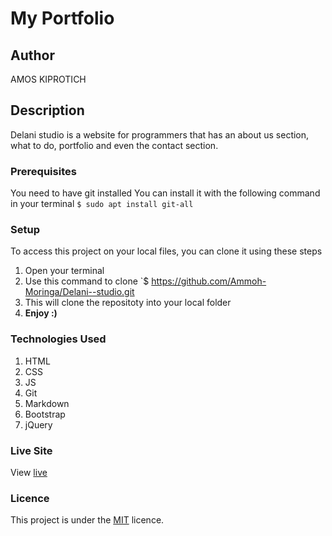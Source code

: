 # My Portfolio
## Author
AMOS KIPROTICH
## Description
Delani studio is a website for programmers that has an about us section, what to do, portfolio and even the contact section.
### Prerequisites
You need to have git installed
You can install it with the following command in your terminal
`$ sudo apt install git-all`
### Setup
To access this project on your local files, you can clone it using these steps
1. Open your terminal
1. Use this command to clone `$ https://github.com/Ammoh-Moringa/Delani--studio.git
1. This will clone the repositoty into your local folder
1. __Enjoy :)__
### Technologies Used
1. HTML
2. CSS
3. JS
4. Git
5. Markdown
6. Bootstrap
7. jQuery
### Live Site
View [live]()
### Licence
This project is under the  [MIT](LICENSE) licence.